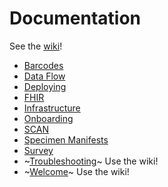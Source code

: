 # Documentation

See the [wiki](https://github.com/seattleflu/documentation/wiki)!

- [Barcodes](barcodes.md)
- [Data Flow](data-flow.md)
- [Deploying](deploying.md)
- [FHIR](fhir.md)
- [Infrastructure](infrastructure.md)
- [Onboarding](onboarding.md)
- [SCAN](scan.md)
- [Specimen Manifests](specimen-manifests.md)
- [Survey](survey.md)
- ~[Troubleshooting](troubleshooting.md)~ Use the wiki!
- ~[Welcome](welcome.md)~ Use the wiki!

